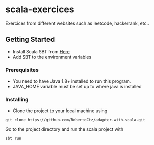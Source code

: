 # scala-exercices
Exercices from different websites such as leetcode, hackerrank, etc..



## Getting Started

* Install Scala SBT from [Here](https://www.scala-sbt.org/download.html)
* Add SBT to the environment variables


### Prerequisites


* You need to have Java 1.8+ installed to run this program.
* JAVA_HOME variable must be set up to where java is installed


### Installing

* Clone the project to your local machine using

```
git clone https://github.com/RobertoCtz/adapter-with-scala.git
```

Go to the project directory and run the scala project with

```
sbt run
```


